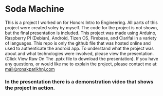 # Soda Machine
This is a project I worked on for Honors Intro to Engineering. 
All parts of this project were created soley by myself. The 
code for the project is not shown, but the final presentation
is included. 
This project was made using Arduino, Raspberry PI (Debian), Android, Tizen OS, Firebase, and Clarifai in a variety of languages. This repo is only the github file that was hosted online and used to authenticate the android app.
To understand what the project was about and what
technologies were involved, please view the presentation. (Click View Raw On The .pptx file to download the presentation).
If you have any questions, or would like me to explain the project, please contact me at:
mail@ronakparikhnj.com

### **In the presentation there is a demonstration video that shows the project in action.**

